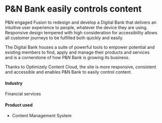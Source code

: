 # P&N Bank easily controls content

P&N engaged Fusion to redesign and develop a Digital Bank that delivers an
intuitive user experience to people, whatever the device they are using.
Responsive design tempered with high consideration for accessibility allows all
customer journeys to be fulfilled both quickly and easily.

The Digital Bank houses a suite of powerful tools to empower potential and
existing members to find, apply and manage their products and services and is a
cornerstone of how P&N Bank is growing its business.

Thanks to Optimizely Content Cloud, the site is more responsive, consistent and
accessible and enables P&N Bank to easily control content.

#### Industry

Financial services

#### Product used

- Content Management System
